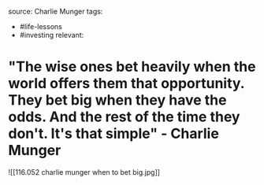 source: Charlie Munger
tags:
- #life-lessons 
- #investing
relevant:

# "The wise ones bet heavily when the world offers them that opportunity. They bet big when they have the odds. And the rest of the time they don't. It's that simple" - Charlie Munger

![[116.052 charlie munger when to bet big.jpg]]
